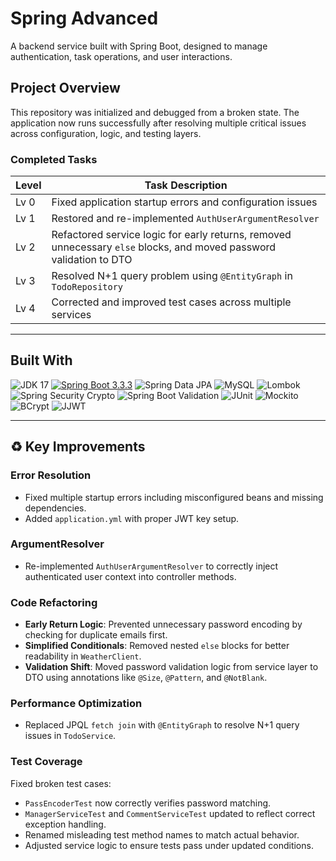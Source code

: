 # Spring Advanced
A backend service built with Spring Boot, designed to manage authentication, task operations, and user interactions.

## Project Overview

This repository was initialized and debugged from a broken state. The application now runs successfully after resolving multiple critical issues across configuration, logic, and testing layers.

### Completed Tasks

| Level | Task Description |
|-------|------------------|
| Lv 0  | Fixed application startup errors and configuration issues |
| Lv 1  | Restored and re-implemented `AuthUserArgumentResolver` |
| Lv 2  | Refactored service logic for early returns, removed unnecessary `else` blocks, and moved password validation to DTO |
| Lv 3  | Resolved N+1 query problem using `@EntityGraph` in `TodoRepository` |
| Lv 4  | Corrected and improved test cases across multiple services |

---

## Built With

![JDK 17](https://img.shields.io/badge/JDK-17-orange?logo=java&logoColor=white) [![Spring Boot 3.3.3](https://img.shields.io/badge/Spring%20Boot-3.3.3-6DB33F?logo=springboot&logoColor=white)](https://spring.io/projects/spring-boot) ![Spring Data JPA](https://img.shields.io/badge/Spring%20Data%20JPA-6DB33F?logo=spring&logoColor=white) ![MySQL](https://img.shields.io/badge/MySQL-4479A1?logo=mysql&logoColor=white) ![Lombok](https://img.shields.io/badge/Lombok-ED1C24?logo=java&logoColor=white) ![Spring Security Crypto](https://img.shields.io/badge/Spring%20Security%20Crypto-6DB33F?logo=springsecurity&logoColor=white) ![Spring Boot Validation](https://img.shields.io/badge/Validation-Spring%20Boot%20Starter-6DB33F?logo=spring&logoColor=white) ![JUnit](https://img.shields.io/badge/JUnit-Platform-25A162?logo=junit5&logoColor=white) ![Mockito](https://img.shields.io/badge/Mockito-5.8.0-yellow?logo=java&logoColor=white) ![BCrypt](https://img.shields.io/badge/BCrypt-0.10.2-blue?logo=java&logoColor=white) ![JJWT](https://img.shields.io/badge/JJWT-0.11.5-blue?logo=jsonwebtokens&logoColor=white)

---

## ♻ Key Improvements

### Error Resolution

- Fixed multiple startup errors including misconfigured beans and missing dependencies.
- Added `application.yml` with proper JWT key setup.

### ArgumentResolver

- Re-implemented `AuthUserArgumentResolver` to correctly inject authenticated user context into controller methods.

### Code Refactoring

- **Early Return Logic**: Prevented unnecessary password encoding by checking for duplicate emails first.
- **Simplified Conditionals**: Removed nested `else` blocks for better readability in `WeatherClient`.
- **Validation Shift**: Moved password validation logic from service layer to DTO using annotations like `@Size`, `@Pattern`, and `@NotBlank`.

### Performance Optimization

- Replaced JPQL `fetch join` with `@EntityGraph` to resolve N+1 query issues in `TodoService`.

### Test Coverage

Fixed broken test cases:
- `PassEncoderTest` now correctly verifies password matching.
- `ManagerServiceTest` and `CommentServiceTest` updated to reflect correct exception handling.
- Renamed misleading test method names to match actual behavior.
- Adjusted service logic to ensure tests pass under updated conditions.
